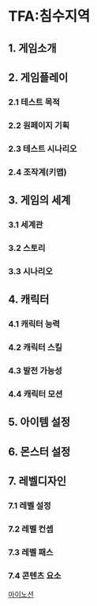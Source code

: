 # TFA:침수지역
## 1. 게임소개

## 2. 게임플레이
### 2.1 테스트 목적
### 2.2 원페이지 기획
### 2.3 테스트 시나리오
### 2.4 조작계(키맵)

## 3. 게임의 세계
### 3.1 세계관
### 3.2 스토리
### 3.3 시나리오

## 4. 캐릭터
### 4.1 캐릭터 능력
### 4.2 캐릭터 스킬
### 4.3 발전 가능성
### 4.4 캐릭터 모션

## 5. 아이템 설정
## 6. 몬스터 설정
## 7. 레벨디자인
### 7.1 레벨 설정
### 7.2 레벨 컨셉
### 7.3 레벨 패스
### 7.4 콘텐츠 요소



[마이노션](https://rounded-cook-d4c.notion.site/TFA-c4e522b68563464183f9efc698ba8260?pvs=4?pvs=4)
